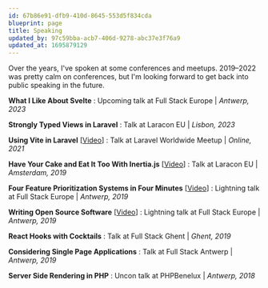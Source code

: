```yaml
---
id: 67b86e91-dfb9-410d-8645-553d5f834cda
blueprint: page
title: Speaking
updated_by: 97c59bba-acb7-406d-9278-abc37e3f76a9
updated_at: 1695879129
---
```

Over the years, I've spoken at some conferences and meetups. 2019–2022 was pretty calm on conferences, but I'm looking forward to get back into public speaking in the future.

**What I Like About Svelte**
: Upcoming talk at Full Stack Europe | _Antwerp, 2023_

**Strongly Typed Views in Laravel**
: Talk at Laracon EU | _Lisbon, 2023_

**Using Vite in Laravel** [[Video](https://www.youtube.com/watch?v=wLwVr9ToNIs&t=3620s)]
: Talk at Laravel Worldwide Meetup | _Online, 2021_

**Have Your Cake and Eat It Too With Inertia.js** [[Video](https://www.youtube.com/watch?v=8to7QtuD3is)]
: Talk at Laracon EU | _Amsterdam, 2019_

**Four Feature Prioritization Systems in Four Minutes** [[Video](https://www.youtube.com/watch?v=mhUjY--hP0g)]
: Lightning talk at Full Stack Europe | _Antwerp, 2019_

**Writing Open Source Software** [[Video](https://www.youtube.com/watch?v=Zz5Ct6Fdfl8&t=38s)]
: Lightning talk at Full Stack Europe | _Antwerp, 2019_

**React Hooks with Cocktails**
: Talk at Full Stack Ghent | _Ghent, 2019_

**Considering Single Page Applications**
: Talk at Full Stack Antwerp | _Antwerp, 2019_

**Server Side Rendering in PHP**
: Uncon talk at PHPBenelux | _Antwerp, 2018_